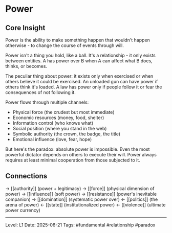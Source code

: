 # Power

## Core Insight
Power is the ability to make something happen that wouldn't happen otherwise - to change the course of events through will.

Power isn't a thing you hold, like a ball. It's a relationship - it only exists between entities. A has power over B when A can affect what B does, thinks, or becomes.

The peculiar thing about power: it exists only when exercised or when others believe it could be exercised. An unloaded gun can have power if others think it's loaded. A law has power only if people follow it or fear the consequences of not following it.

Power flows through multiple channels:
- Physical force (the crudest but most immediate)
- Economic resources (money, food, shelter)
- Information control (who knows what)
- Social position (where you stand in the web)
- Symbolic authority (the crown, the badge, the title)
- Emotional influence (love, fear, hope)

But here's the paradox: absolute power is impossible. Even the most powerful dictator depends on others to execute their will. Power always requires at least minimal cooperation from those subjected to it.

## Connections
→ [[authority]] (power + legitimacy)
→ [[force]] (physical dimension of power)
→ [[influence]] (soft power)
→ [[resistance]] (power's inevitable companion)
→ [[domination]] (systematic power over)
← [[politics]] (the arena of power)
← [[state]] (institutionalized power)
← [[violence]] (ultimate power currency)

---
Level: L1
Date: 2025-06-21
Tags: #fundamental #relationship #paradox